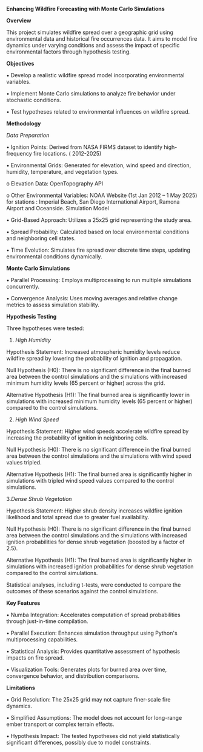 **Enhancing Wildfire Forecasting with Monte Carlo Simulations**


**Overview**

This project simulates wildfire spread over a geographic grid using environmental data and historical fire occurrences data. It aims to model fire dynamics under varying conditions and assess the impact of specific environmental factors through hypothesis testing.

**Objectives**

•	Develop a realistic wildfire spread model incorporating environmental variables.

•	Implement Monte Carlo simulations to analyze fire behavior under stochastic conditions.

•	Test hypotheses related to environmental influences on wildfire spread.

**Methodology**

_Data Preparation_

•	Ignition Points: Derived from NASA FIRMS dataset to identify high-frequency fire locations. ( 2012-2025)

•	Environmental Grids: Generated for elevation, wind speed and direction, humidity, temperature, and vegetation types.

o	Elevation Data: OpenTopography API

o	Other Environmental Variables: NOAA Website (1st Jan 2012 – 1 May 2025) for stations : Imperial Beach, San Diego International Airport, Ramona Airport and Oceanside.
Simulation Model

•	Grid-Based Approach: Utilizes a 25x25 grid representing the study area.

•	Spread Probability: Calculated based on local environmental conditions and neighboring cell states.

•	Time Evolution: Simulates fire spread over discrete time steps, updating environmental conditions dynamically.

**Monte Carlo Simulations**

•	Parallel Processing: Employs multiprocessing to run multiple simulations concurrently.

•	Convergence Analysis: Uses moving averages and relative change metrics to assess simulation stability.

**Hypothesis Testing**

Three hypotheses were tested:

1. *High Humidity*

Hypothesis Statement: Increased atmospheric humidity levels reduce wildfire spread by lowering the probability of ignition and propagation.

Null Hypothesis (H0): There is no significant difference in the final burned area between the control simulations and the simulations with increased minimum humidity levels (65 percent or higher) across the grid.

Alternative Hypothesis (H1): The final burned area is significantly lower in simulations with increased minimum humidity levels (65 percent or higher) compared to the control simulations.

2. *High Wind Speed*

Hypothesis Statement: Higher wind speeds accelerate wildfire spread by increasing the probability of ignition in neighboring cells.

Null Hypothesis (H0): There is no significant difference in the final burned area between the control simulations and the simulations with wind speed values tripled.

Alternative Hypothesis (H1): The final burned area is significantly higher in simulations with tripled wind speed values compared to the control simulations.

3.*Dense Shrub Vegetation*

Hypothesis Statement: Higher shrub density increases wildfire ignition likelihood and total spread due to greater fuel availability.

Null Hypothesis (H0): There is no significant difference in the final burned area between the control simulations and the simulations with increased ignition probabilities for dense shrub vegetation (boosted by a factor of 2.5).

Alternative Hypothesis (H1): The final burned area is significantly higher in simulations with increased ignition probabilities for dense shrub vegetation compared to the control simulations.

Statistical analyses, including t-tests, were conducted to compare the outcomes of these scenarios against the control simulations.

**Key Features**

•	Numba Integration: Accelerates computation of spread probabilities through just-in-time compilation.

•	Parallel Execution: Enhances simulation throughput using Python's multiprocessing capabilities.

•	Statistical Analysis: Provides quantitative assessment of hypothesis impacts on fire spread.

•	Visualization Tools: Generates plots for burned area over time, convergence behavior, and distribution comparisons.

**Limitations**

•	Grid Resolution: The 25x25 grid may not capture finer-scale fire dynamics.

•	Simplified Assumptions: The model does not account for long-range ember transport or complex terrain effects.

•	Hypothesis Impact: The tested hypotheses did not yield statistically significant differences, possibly due to model constraints.
